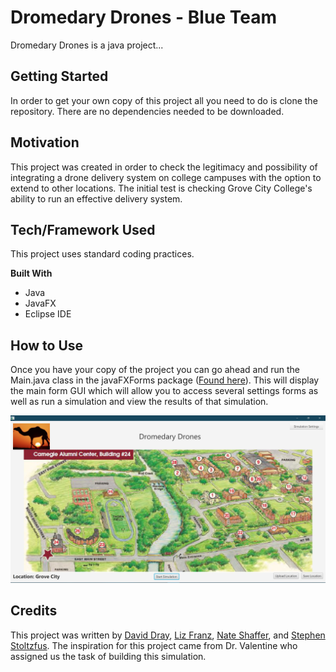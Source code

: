 # Dromedary Drones - Blue Team

Dromedary Drones is a java project...

## Getting Started
In order to get your own copy of this project all you need to do is clone the repository. There are no dependencies needed to be downloaded.

## Motivation
This project was created in order to check the legitimacy and possibility of
integrating a drone delivery system on college campuses with the option to
extend to other locations. The initial test is checking Grove City College's
ability to run an effective delivery system.

## Tech/Framework Used
This project uses standard coding practices.

__Built With__
- Java
- JavaFX
- Eclipse IDE

## How to Use
Once you have your copy of the project you can go ahead and run the
Main.java class in the javaFXForms package ([Found here](../src/javaFX_Forms/Main.java)). This will display the main form GUI which will allow you to access several settings forms as well as run a
simulation and view the results of that simulation.

![](res/main_form_image.jpg)

## Credits
This project was written by [David Dray](https://github.com/draydr "David's GitHub account"), [Liz Franz](https://github.com/lizzyfranz "Liz's GitHub account"), [Nate Shaffer](https://github.com/shaffernc17 "Nate's GitHub account"), and [Stephen Stoltzfus](https://github.com/stestoltz "Stephen's GitHub account"). The inspiration for this project came from Dr. Valentine who assigned us the task of building this simulation.
